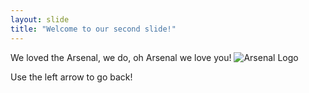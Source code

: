 ```yaml
---
layout: slide
title: "Welcome to our second slide!"
---
```

We loved the Arsenal, we do, oh Arsenal we love you!
![Arsenal Logo](https://logos-world.net/arsenal-logo/)

Use the left arrow to go back!
